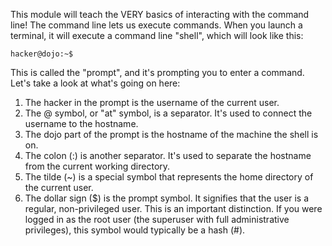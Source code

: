 This module will teach the VERY basics of interacting with the command line! The command line lets us execute commands.
When you launch a terminal, it will execute a command line "shell", which will look like this:

```hacker@dojo:~$```

This is called the "prompt", and it's prompting you to enter a command. Let's take a look at what's going on here:

1. The hacker in the prompt is the username of the current user.
2. The @ symbol, or "at" symbol, is a separator. It's used to connect the username to the hostname.
3. The dojo part of the prompt is the hostname of the machine the shell is on.
4. The colon (:) is another separator. It's used to separate the hostname from the current working directory.
5. The tilde (~) is a special symbol that represents the home directory of the current user. 
6. The dollar sign ($) is the prompt symbol. It signifies that the user is a regular, non-privileged user. This is an important distinction. If you were logged in as the root user (the superuser with full administrative privileges), this symbol would typically be a hash (#).